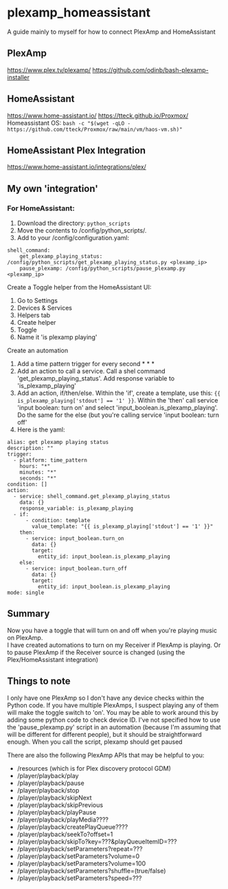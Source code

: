 # plexamp_homeassistant
A guide mainly to myself for how to connect PlexAmp and HomeAssistant

## PlexAmp
https://www.plex.tv/plexamp/
https://github.com/odinb/bash-plexamp-installer

## HomeAssistant
https://www.home-assistant.io/
https://tteck.github.io/Proxmox/
Homeassistant OS: `bash -c "$(wget -qLO - https://github.com/tteck/Proxmox/raw/main/vm/haos-vm.sh)"`

## HomeAssistant Plex Integration
https://www.home-assistant.io/integrations/plex/

## My own 'integration'

### For HomeAssistant:

1. Download the directory: `python_scripts`
2. Move the contents to /config/python_scripts/.
3. Add to your /config/configuration.yaml:
```
shell_command:
    get_plexamp_playing_status: /config/python_scripts/get_plexamp_playing_status.py <plexamp_ip>
    pause_plexamp: /config/python_scripts/pause_plexamp.py <plexamp_ip>
```

Create a Toggle helper from the HomeAssistant UI:
1. Go to Settings
2. Devices & Services
3. Helpers tab
4. Create helper
5. Toggle
6. Name it 'is plexamp playing'

Create an automation
1. Add a time pattern trigger for every second * * *
2. Add an action to call a service.  Call a shel command 'get_plexamp_playing_status'.  Add response variable to 'is_plexamp_playing'
3. Add an action, if/then/else. Within the 'if', create a template, use this: `{{ is_plexamp_playing['stdout'] == '1' }}`. Within the 'then' call service 'input boolean: turn on' and select 'input_boolean.is_plexamp_playing'. Do the same for the else (but you're calling service 'input boolean: turn off'
4. Here is the yaml:
```
alias: get plexamp playing status
description: ""
trigger:
  - platform: time_pattern
    hours: "*"
    minutes: "*"
    seconds: "*"
condition: []
action:
  - service: shell_command.get_plexamp_playing_status
    data: {}
    response_variable: is_plexamp_playing
  - if:
      - condition: template
        value_template: "{{ is_plexamp_playing['stdout'] == '1' }}"
    then:
      - service: input_boolean.turn_on
        data: {}
        target:
          entity_id: input_boolean.is_plexamp_playing
    else:
      - service: input_boolean.turn_off
        data: {}
        target:
          entity_id: input_boolean.is_plexamp_playing
mode: single
```

## Summary
Now you have a toggle that will turn on and off when you're playing music on PlexAmp.  
I have created automations to turn on my Receiver if PlexAmp is playing.  Or to pause PlexAmp if the Receiver source is changed (using the Plex/HomeAssistant integration)

## Things to note
I only have one PlexAmp so I don't have any device checks within the Python code.  If you have multiple PlexAmps, I suspect playing any of them will make the toggle switch to 'on'.  You may be able to work around this by adding some python code to check device ID.
I've not specified how to use the 'pause_plexamp.py' script in an automation (because I'm assuming that will be different for different people), but it should be straightforward enough.  When you call the script, plexamp should get paused

There are also the following PlexAmp APIs that may be helpful to you:
- /resources (which is for Plex discovery protocol GDM)
- /player/playback/play
- /player/playback/pause
- /player/playback/stop
- /player/playback/skipNext
- /player/playback/skipPrevious
- /player/playback/playPause
- /player/playback/playMedia????
- /player/playback/createPlayQueue????
- /player/playback/seekTo?offset=1
- /player/playback/skipTo?key=???&playQueueItemID=???
- /player/playback/setParameters?repeat=???
- /player/playback/setParameters?volume=0
- /player/playback/setParameters?volume=100
- /player/playback/setParameters?shuffle=(true/false)
- /player/playback/setParameters?speed=???
